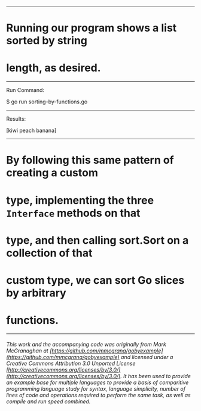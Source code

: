 

_______________________________________________________________________________
# Running our program shows a list sorted by string
# length, as desired.

_______________________________________________________________________________
Run Command:

$ go run sorting-by-functions.go

_______________________________________________________________________________
Results:

[kiwi peach banana]

_______________________________________________________________________________
# By following this same pattern of creating a custom
# type, implementing the three `Interface` methods on that
# type, and then calling sort.Sort on a collection of that
# custom type, we can sort Go slices by arbitrary
# functions.

___

###### This work and the accompanying code was originally from Mark McGranaghan at [https://github.com/mmcgrana/gobyexample](https://github.com/mmcgrana/gobyexample) and licensed under a Creative Commons Attribution 3.0 Unported License [http://creativecommons.org/licenses/by/3.0/](http://creativecommons.org/licenses/by/3.0/). It has been used to provide an example base for multiple languages to provide a basis of comparitive programming language study for syntax, language simplicity, number of lines of code and operations required to perform the same task, as well as compile and run speed combined.